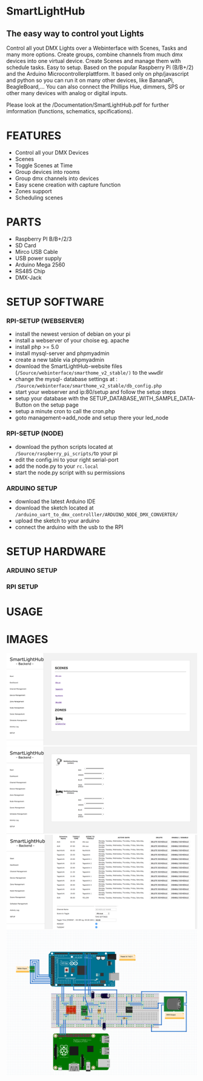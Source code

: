 # SmartLightHub
## The easy way to control yout Lights
 Control all yout DMX Lights over a Webinterface with Scenes, Tasks and many more options.
 Create groups, combine channels from much dmx devices into one virtual device. Create Scenes and manage them with schedule tasks. Easy to setup.
Based on the popular Raspberry Pi (B/B+/2) and the Arduino Microcontrollerplattform.
It based only on php/javascript and python so you can run it on many other devices, like BananaPi, BeagleBoard,... You can also connect the Phillips Hue, dimmers, SPS or other many devices with analog or digital inputs.

 
 Please look at the /Documentation/SmartLightHub.pdf for further imformation (functions, schematics, spcifications).

# FEATURES
* Control all your DMX Devices
* Scenes
* Toggle Scenes at Time
* Group devices into rooms
* Group dmx channels into devices
* Easy scene creation with capture function
* Zones support
* Scheduling scenes

# PARTS
* Raspberry PI B/B+/2/3
* SD Card
* Mirco USB Cable
* USB power supply
* Arduino Mega 2560
* RS485 Chip
* DMX-Jack

# SETUP SOFTWARE
### RPI-SETUP (WEBSERVER)
* install the newest version of debian on your pi
* install a webserver of your choise eg. apache
* install php >= 5.0
* install mysql-server and phpmyadmin
* create a new table via phpmyadmin
* download the SmartLightHub-website files (`/Source/webinterface/smarthome_v2_stable/)` to the `www`dir
* change the mysql- database settings at : `/Source/webinterface/smarthome_v2_stable/db_config.php`
* start your webserver and ip:80/setup and follow the setup steps
* setup your database with the SETUP_DATABASE_WITH_SAMPLE_DATA-Button on the setup page
* setup a minute cron to call the cron.php
* goto management->add_node and setup there your led_node

### RPI-SETUP (NODE)
* download the python scripts located at `/Source/raspberry_pi_scripts/`to your pi
* edit the config.ini to your right serial-port
* add the node.py to your `rc.local`
* start the node.py script with su permissions

### ARDUINO SETUP
* download the latest Arduino IDE
* download the sketch located at `/arduino_uart_to_dmx_controlller/ARDUINO_NODE_DMX_CONVERTER/`
* upload the sketch to your arduino
* connect the arduino with the usb to the RPI

# SETUP HARDWARE
### ARDUINO SETUP

### RPI SETUP

# USAGE



# IMAGES
![Gopher image](Documentation/webinterface_screenshots_v2/smarthome_start.png)
![Gopher image](/Documentation/webinterface_screenshots_v2/smarthome_dashboard.png)
![Gopher image](Documentation/webinterface_screenshots_v2/smarthome_schedule.png)
![Gopher image](SRC/node_schematic.png)
